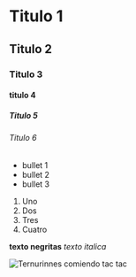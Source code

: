 # Titulo 1
## Titulo 2 
### Titulo 3
#### titulo 4 
##### Titulo 5 
###### Titulo 6 

* bullet 1
* bullet 2
* bullet 3

1. Uno
2. Dos
3. Tres
4. Cuatro


**texto negritas**
_texto italica_


![Ternurinnes comiendo tac tac ](https://pm1.aminoapps.com/7485/acadd72e21d300b17b741f79b1762ec03820e885r1-1024-1064v2_hq.jpg)

